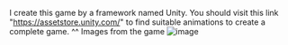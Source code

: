 I create this game by a framework named Unity.
You should visit this link "https://assetstore.unity.com/" to find suitable animations to create a complete game.
^^
Images from the game
![image](https://github.com/user-attachments/assets/51f79110-8d6f-48ad-8597-28d70e6da654)
